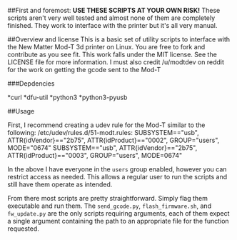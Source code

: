 ##First and foremost:
**USE THESE SCRIPTS AT YOUR OWN RISK!**
These scripts aren't very well tested and almost none of them are completely finished. They work to interface with the printer but it's all very manual.

##Overview and license
This is a basic set of utility scripts to interface with the New Matter Mod-T 3d printer on Linux. You are free to fork and contribute as you see fit.
This work falls under the MIT license. See the LICENSE file for more information.
I must also credit /u/modtdev on reddit for the work on getting the gcode sent to the Mod-T


###Depdencies

*curl
*dfu-util
*python3
*python3-pyusb


##Usage

First, I recommend creating a udev rule for the Mod-T similar to the following:
/etc/udev/rules.d/51-modt.rules:
    SUBSYSTEM=="usb", ATTR{idVendor}=="2b75", ATTR{idProduct}=="0002", GROUP="users", MODE="0674"
SUBSYSTEM=="usb", ATTR{idVendor}=="2b75", ATTR{idProduct}=="0003", GROUP="users", MODE=0674"

In the above I have everyone in the `users` group enabled, however you can restrict access as needed.
This allows a regular user to run the scripts and still have them operate as intended.


From there most scripts are pretty straightforward. Simply flag them executable and run them. The `send_gcode.py`, `flash_firmware.sh`, and `fw_update.py` are the only scripts requiring arguments, each of them expect a single argument containing the path to an appropriate file for the function requested.  
